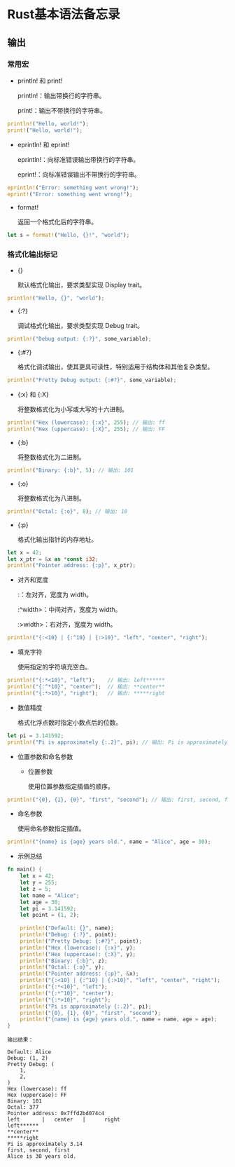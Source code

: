 # Rust基本语法备忘录

## 输出

### 常用宏

- println! 和 print!

    println!：输出带换行的字符串。

    print!：输出不带换行的字符串。

```rust
println!("Hello, world!");
print!("Hello, world!");
```

- eprintln! 和 eprint!

    eprintln!：向标准错误输出带换行的字符串。

    eprint!：向标准错误输出不带换行的字符串。

```rust
eprintln!("Error: something went wrong!");
eprint!("Error: something went wrong!");
```

- format!

    返回一个格式化后的字符串。

```rust
let s = format!("Hello, {}!", "world");
```

### 格式化输出标记

- {}

    默认格式化输出，要求类型实现 Display trait。

```rust
println!("Hello, {}", "world");
```

- {:?}

    调试格式化输出，要求类型实现 Debug trait。

```rust
println!("Debug output: {:?}", some_variable);
```

- {:#?}

    格式化调试输出，使其更具可读性，特别适用于结构体和其他复杂类型。

```rust
println!("Pretty Debug output: {:#?}", some_variable);
```

- {:x} 和 {:X}

    将整数格式化为小写或大写的十六进制。

```rust
println!("Hex (lowercase): {:x}", 255); // 输出: ff
println!("Hex (uppercase): {:X}", 255); // 输出: FF
```

- {:b}

    将整数格式化为二进制。

```rust
println!("Binary: {:b}", 5); // 输出: 101
```

- {:o}

    将整数格式化为八进制。

```rust
println!("Octal: {:o}", 8); // 输出: 10
```

- {:p}

    格式化输出指针的内存地址。

```rust
let x = 42;
let x_ptr = &x as *const i32;
println!("Pointer address: {:p}", x_ptr);
```

- 对齐和宽度

    :<width>：左对齐，宽度为 width。

    :^width>：中间对齐，宽度为 width。

    :>width>：右对齐，宽度为 width。

```rust
println!("{:<10} | {:^10} | {:>10}", "left", "center", "right");
```

- 填充字符

    使用指定的字符填充空白。

```rust
println!("{:*<10}", "left");    // 输出: left******
println!("{:^*10}", "center");  // 输出: **center**
println!("{:*>10}", "right");   // 输出: *****right
```

- 数值精度

    格式化浮点数时指定小数点后的位数。

```rust
let pi = 3.141592;
println!("Pi is approximately {:.2}", pi); // 输出: Pi is approximately 3.14
```

- 位置参数和命名参数

    - 位置参数

        使用位置参数指定插值的顺序。
```rust
println!("{0}, {1}, {0}", "first", "second"); // 输出: first, second, first
```

- 命名参数

    使用命名参数指定插值。
```rust
println!("{name} is {age} years old.", name = "Alice", age = 30);
```
- 示例总结

```rust
fn main() {
    let x = 42;
    let y = 255;
    let z = 5;
    let name = "Alice";
    let age = 30;
    let pi = 3.141592;
    let point = (1, 2);
    
    println!("Default: {}", name);
    println!("Debug: {:?}", point);
    println!("Pretty Debug: {:#?}", point);
    println!("Hex (lowercase): {:x}", y);
    println!("Hex (uppercase): {:X}", y);
    println!("Binary: {:b}", z);
    println!("Octal: {:o}", y);
    println!("Pointer address: {:p}", &x);
    println!("{:<10} | {:^10} | {:>10}", "left", "center", "right");
    println!("{:*<10}", "left");
    println!("{:*^10}", "center");
    println!("{:*>10}", "right");
    println!("Pi is approximately {:.2}", pi);
    println!("{0}, {1}, {0}", "first", "second");
    println!("{name} is {age} years old.", name = name, age = age);
}
```

    输出结果：

```
Default: Alice
Debug: (1, 2)
Pretty Debug: (
    1,
    2,
)
Hex (lowercase): ff
Hex (uppercase): FF
Binary: 101
Octal: 377
Pointer address: 0x7ffd2bd074c4
left       |   center   |      right
left******
**center**
*****right
Pi is approximately 3.14
first, second, first
Alice is 30 years old.
```